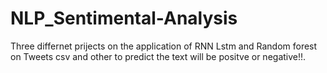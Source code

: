 # NLP_Sentimental-Analysis

Three differnet prijects on the application of RNN Lstm and Random forest on Tweets csv and other to predict the text
will be positve or negative!!.


